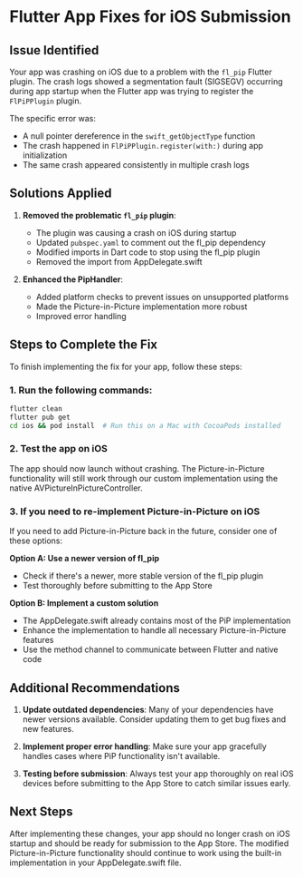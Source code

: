 # Flutter App Fixes for iOS Submission

## Issue Identified

Your app was crashing on iOS due to a problem with the `fl_pip` Flutter plugin. The crash logs showed a segmentation fault (SIGSEGV) occurring during app startup when the Flutter app was trying to register the `FlPiPPlugin` plugin.

The specific error was:

- A null pointer dereference in the `swift_getObjectType` function
- The crash happened in `FlPiPPlugin.register(with:)` during app initialization
- The same crash appeared consistently in multiple crash logs

## Solutions Applied

1. **Removed the problematic `fl_pip` plugin**:

   - The plugin was causing a crash on iOS during startup
   - Updated `pubspec.yaml` to comment out the fl_pip dependency
   - Modified imports in Dart code to stop using the fl_pip plugin
   - Removed the import from AppDelegate.swift

2. **Enhanced the PipHandler**:
   - Added platform checks to prevent issues on unsupported platforms
   - Made the Picture-in-Picture implementation more robust
   - Improved error handling

## Steps to Complete the Fix

To finish implementing the fix for your app, follow these steps:

### 1. Run the following commands:

```bash
flutter clean
flutter pub get
cd ios && pod install  # Run this on a Mac with CocoaPods installed
```

### 2. Test the app on iOS

The app should now launch without crashing. The Picture-in-Picture functionality will still work through our custom implementation using the native AVPictureInPictureController.

### 3. If you need to re-implement Picture-in-Picture on iOS

If you need to add Picture-in-Picture back in the future, consider one of these options:

**Option A: Use a newer version of fl_pip**

- Check if there's a newer, more stable version of the fl_pip plugin
- Test thoroughly before submitting to the App Store

**Option B: Implement a custom solution**

- The AppDelegate.swift already contains most of the PiP implementation
- Enhance the implementation to handle all necessary Picture-in-Picture features
- Use the method channel to communicate between Flutter and native code

## Additional Recommendations

1. **Update outdated dependencies**: Many of your dependencies have newer versions available. Consider updating them to get bug fixes and new features.

2. **Implement proper error handling**: Make sure your app gracefully handles cases where PiP functionality isn't available.

3. **Testing before submission**: Always test your app thoroughly on real iOS devices before submitting to the App Store to catch similar issues early.

## Next Steps

After implementing these changes, your app should no longer crash on iOS startup and should be ready for submission to the App Store. The modified Picture-in-Picture functionality should continue to work using the built-in implementation in your AppDelegate.swift file.
